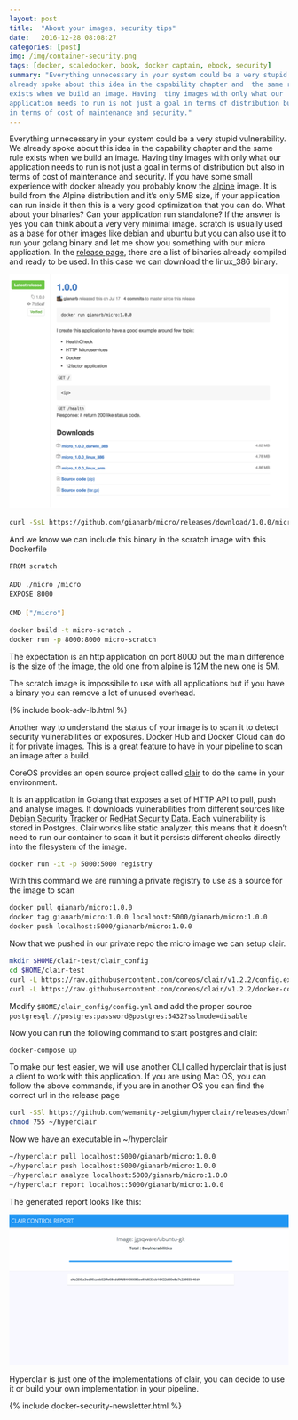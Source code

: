 ```yaml
---
layout: post
title:  "About your images, security tips"
date:   2016-12-28 08:08:27
categories: [post]
img: /img/container-security.png
tags: [docker, scaledocker, book, docker captain, ebook, security]
summary: "Everything unnecessary in your system could be a very stupid vulnerability. We
already spoke about this idea in the capability chapter and  the same rule
exists when we build an image. Having  tiny images with only what our
application needs to run is not just a goal in terms of distribution but also
in terms of cost of maintenance and security."
---
```


Everything unnecessary in your system could be a very stupid vulnerability. We
already spoke about this idea in the capability chapter and  the same rule
exists when we build an image. Having  tiny images with only what our
application needs to run is not just a goal in terms of distribution but also
in terms of cost of maintenance and security.  If you have some small
experience with docker already you probably know the
[alpine](https://hub.docker.com/_/alpine/) image. It is build
from the Alpine distribution and it’s only 5MB size, if your application can
run inside it then this is a very good optimization that you can do.  What
about your binaries? Can your application run standalone? If the answer is yes
you can think about a very very minimal image. scratch is usually used as a
base for other images like debian and ubuntu but you can also use it to run
your golang binary and let me show you something with our micro application.
In the [release page](https://github.com/gianarb/micro/releases/tag/1.0.0),
there are a list of binaries already compiled and ready to be used. In this
case we can download the linux_386 binary.

<img class="img-responsive" src="/img/security-image/micro-release.png">

```bash
curl -SsL https://github.com/gianarb/micro/releases/download/1.0.0/micro_1.0.0_linux_386 > micro
```

And we know we can include this binary in the scratch image with this Dockerfile

```bash
FROM scratch

ADD ./micro /micro
EXPOSE 8000

CMD ["/micro"]
```

```bash
docker build -t micro-scratch .
docker run -p 8000:8000 micro-scratch
```

The expectation is an http application on port 8000 but the main difference is
the size of the image, the old one from alpine is 12M the new one is 5M.

The scratch image is impossibile to use with all applications but if you have a
binary you can remove a lot of unused overhead.

<div class="post row">
  <div class="col-md-12">
      {% include book-adv-lb.html %}
  </div>
</div>

Another way to understand the status of your image is to scan it to detect
security vulnerabilities or exposures. Docker Hub and Docker Cloud can do it
for private images.  This is a great feature to have in your pipeline to scan
an image after a build.

CoreOS provides an open source project called [clair](
https://github.com/coreos/clair) to do the same in your environment.

It is an application in Golang that exposes a set of HTTP API to
pull, push and analyse images. It downloads vulnerabilities from different
sources like [Debian Security
Tracker](https://security-tracker.debian.org/tracker) or [RedHat Security
Data]( https://www.redhat.com/security/data/metrics/). Each vulnerability is
stored in Postgres. Clair works like static analyzer, this means that it
doesn’t need to run our container to scan it but it persists different checks
directly into the filesystem of the image.

```bash
docker run -it -p 5000:5000 registry
```

With this command we are running a private registry to use as a source for the
image to scan

```bash
docker pull gianarb/micro:1.0.0
docker tag gianarb/micro:1.0.0 localhost:5000/gianarb/micro:1.0.0
docker push localhost:5000/gianarb/micro:1.0.0
```

Now that we pushed in our private repo the micro image we can setup clair.

```bash
mkdir $HOME/clair-test/clair_config
cd $HOME/clair-test
curl -L https://raw.githubusercontent.com/coreos/clair/v1.2.2/config.example.yaml -o clair_config/config.yaml
curl -L https://raw.githubusercontent.com/coreos/clair/v1.2.2/docker-compose.yml -o docker-compose.yml
```
Modify `$HOME/clair_config/config.yml` and add the proper source
`postgresql://postgres:password@postgres:5432?sslmode=disable`

Now you can run the following command to start postgres and clair:

```bash
docker-compose up
```

To make our test easier, we will use another CLI called hyperclair that is just
a client to work with this application. If you are using Mac OS, you can follow
the above commands, if you are in another OS you can find the correct url in
the release page

```bash
curl -SSl https://github.com/wemanity-belgium/hyperclair/releases/download/0.5.2/hyperclair-darwin-386 > ~/hyperclair
chmod 755 ~/hyperclair
```

Now we have an executable in ~/hyperclair

```bash
~/hyperclair pull localhost:5000/gianarb/micro:1.0.0
~/hyperclair push localhost:5000/gianarb/micro:1.0.0
~/hyperclair analyze localhost:5000/gianarb/micro:1.0.0
~/hyperclair report localhost:5000/gianarb/micro:1.0.0
```

The generated report looks like this:

<img class="img-responsive" src="/img/security-image/report-clair.png">

Hyperclair is just one of the implementations of clair, you can decide to use
it or build your own implementation in your pipeline.

<div class="post row">
  <div class="col-md-12">
      {% include docker-security-newsletter.html %}
  </div>
</div>
